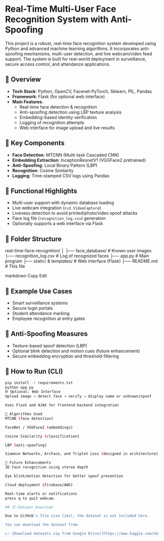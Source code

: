 # Real-Time Multi-User Face Recognition System with Anti-Spoofing

This project is a robust, real-time face recognition system developed using Python and advanced machine learning algorithms. It incorporates anti-spoofing mechanisms, multi-user detection, and live webcam/video feed support. The system is built for real-world deployment in surveillance, secure access control, and attendance applications.

## 📌 Overview
- **Tech Stack**: Python, OpenCV, Facenet-PyTorch, Sklearn, PIL, Pandas
- **Framework**: Flask (for optional web interface)
- **Main Features**:
  - Real-time face detection & recognition
  - Anti-spoofing detection using LBP texture analysis
  - Embedding-based identity verification
  - Logging of recognition attempts
  - Web interface for image upload and live results

## 🧠 Key Components
- **Face Detection**: MTCNN (Multi-task Cascaded CNN)
- **Embedding Extraction**: InceptionResnetV1 (VGGFace2 pretrained)
- **Anti-Spoofing**: Local Binary Pattern (LBP)
- **Recognition**: Cosine Similarity
- **Logging**: Time-stamped CSV logs using Pandas

## 🎯 Functional Highlights
- Multi-user support with dynamic database loading
- Live webcam integration (`cv2.VideoCapture`)
- Liveness detection to avoid printed/photo/video spoof attacks
- Face log file (`recognition_log.csv`) generation
- Optionally supports a web interface via Flask

## 📂 Folder Structure
real-time-face-recognition/
│
├── face_database/ # Known user images
├── recognition_log.csv # Log of recognized faces
├── app.py # Main program
├── static/ & templates/ # Web interface (Flask)
├── README.md # This file

markdown
Copy
Edit

## 🧪 Example Use Cases
- Smart surveillance systems
- Secure login portals
- Student attendance marking
- Employee recognition at entry gates

## 🔐 Anti-Spoofing Measures
- Texture-based spoof detection (LBP)
- Optional blink detection and motion cues (future enhancement)
- Secure embedding encryption and threshold filtering

## 🚀 How to Run (CLI)
```bash
pip install -r requirements.txt
python app.py
🌐 Optional: Web Interface
Upload image → detect face → verify → display name or unknown/spoof

Uses Flask and AJAX for frontend-backend integration

🔬 Algorithms Used
MTCNN (face detection)

FaceNet / VGGFace2 (embeddings)

Cosine Similarity (classification)

LBP (anti-spoofing)

Siamese Networks, ArcFace, and Triplet Loss (designed in architecture)

📝 Future Enhancements
3D face recognition using stereo depth

Eye blink/motion detection for better spoof prevention

Cloud deployment (Firebase/AWS)

Real-time alerts or notifications
press q to quit webcam.

## 📦 Dataset Download

Due to GitHub's file size limit, the dataset is not included here.

You can download the dataset from:

👉 [Download datasets.zip from Google Drive](https://www.kaggle.com/datasets/jessicali9530/celeba-dataset?resource=download)
